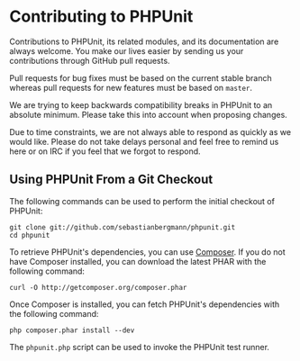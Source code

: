 # Contributing to PHPUnit

Contributions to PHPUnit, its related modules, and its documentation are always welcome. You make our lives easier by sending us your contributions through GitHub pull requests.

Pull requests for bug fixes must be based on the current stable branch whereas pull requests for new features must be based on `master`.

We are trying to keep backwards compatibility breaks in PHPUnit to an absolute minimum. Please take this into account when proposing changes.

Due to time constraints, we are not always able to respond as quickly as we would like. Please do not take delays personal and feel free to remind us here or on IRC if you feel that we forgot to respond.

## Using PHPUnit From a Git Checkout

The following commands can be used to perform the initial checkout of PHPUnit:

```
git clone git://github.com/sebastianbergmann/phpunit.git
cd phpunit
```

To retrieve PHPUnit's dependencies, you can use [Composer](http://getcomposer.org/download/). If you do not have Composer installed, you can download the latest PHAR with the following command:

```
curl -O http://getcomposer.org/composer.phar
```

Once Composer is installed, you can fetch PHPUnit's dependencies with the following command:

```
php composer.phar install --dev
```

The `phpunit.php` script can be used to invoke the PHPUnit test runner.
